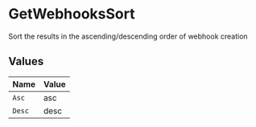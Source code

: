 # GetWebhooksSort

Sort the results in the ascending/descending order of webhook creation


## Values

| Name   | Value  |
| ------ | ------ |
| `Asc`  | asc    |
| `Desc` | desc   |
